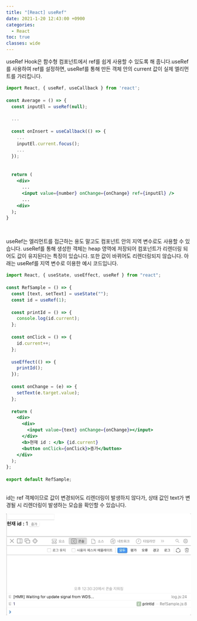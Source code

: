 ```yaml
---
title: "[React] useRef"
date: 2021-1-20 12:43:00 +0900
categories:
  - React
toc: true
classes: wide
---
```


useRef Hook은 함수형 컴포넌트에서 ref를 쉽게 사용할 수 있도록 해 줍니다.useRef를 사용하여 ref를 설정하면, useRef를 통해 만든 객체 안의 current 값이 실제 엘리먼트를 가리킵니다.

```jsx
import React, { useRef, useCallback } from 'react';

const Average = () => {
  const inputEl = useRef(null);

  ...

  const onInsert = useCallback(() => {
    ...
    inputEl.current.focus();
    ...
  });


  return (
    <div>
      ...
      <input value={number} onChange={onChange} ref={inputEl} />
      ...
    <div>
  );
}
```

<br>

useRef는 엘리먼트를 접근하는 용도 말고도 컴포넌트 안의 지역 변수로도 사용할 수 있습니다. useRef를 통해 생성한 객체는 heap 영역에 저장되어 컴포넌트가 리렌더링 되어도 값이 유지된다는 특징이 있습니다. 또한 값이 바뀌어도 리렌더링되지 않습니다. 아래는 useRef를 지역 변수로 이용한 예시 코드입니다.

```jsx
import React, { useState, useEffect, useRef } from "react";

const RefSample = () => {
  const [text, setText] = useState("");
  const id = useRef(1);

  const printId = () => {
    console.log(id.current);
  };

  const onClick = () => {
    id.current++;
  };

  useEffect(() => {
    printId();
  });

  const onChange = (e) => {
    setText(e.target.value);
  };

  return (
    <div>
      <div>
        <input value={text} onChange={onChange}></input>
      </div>
      <b>현재 id : </b> {id.current}
      <button onClick={onClick}>증가</button>
    </div>
  );
};

export default RefSample;
```

<br>
id는 ref 객체이므로 값이 변경되어도 리렌더링이 발생하지 않다가, 상태 값인 text가 변경될 시 리렌더링이 발생하는 모습을 확인할 수 있습니다.

![/assets/images/React_useRef.gif](/assets/images/React_useRef.gif)
